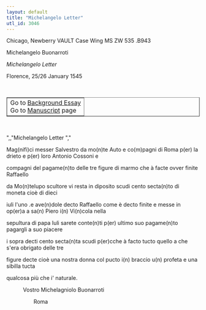 ```yaml
---
layout: default
title: "Michelangelo Letter"
utl_id: 3046
---
```


<p>Chicago, Newberry VAULT Case Wing MS ZW 535 .B943</p>
<p style=""margin-left:.25in;"">Michelangelo Buonarroti</p>
<p style=""margin-left:.25in;""><em>Michelangelo Letter</em></p>
<p style=""margin-left:.25in;"">Florence, 25/26 January 1545</p>
<p style=""font-size: 0.1em;""> </p>
<table border=""0.5"" cellpadding=""1"" cellspacing=""1"" style=""width: 200px; background-color:#F8F8F8;""><tbody style=""border-color:#ccc""><tr style=""border-color:#ccc""><td>Go to <a href=""https://italian-paleography.library.utoronto.ca/content/about_IP_030"" style=""font-weight:300;"" target=""_blank"">Background Essay</a><br />
			Go to <a href=""https://italian-paleography.library.utoronto.ca/islandora/object/italianpaleography%3AIP_030"" style=""font-weight:300;"" target=""_blank"">Manuscript</a> page</td>
</tr></tbody></table><p> </p>
",,"Michelangelo Letter
","
<p>Mag(nifi)ci messer Salvestro da mo(n)te Auto e co(m)pagni di Roma p(er) la drieto e p(er) loro Antonio Cossoni e</p>
<p>compagni del pagame(n)to delle tre figure di marmo che à facte ovver finite Raffaello</p>
<p>da Mo(n)telupo scultore vi resta in diposito scudi cento secta(n)to di moneta cioè di dieci</p>
<p>iuli l'uno .e ave(n)dole decto Raffaello come è decto finite e messe in op(er)a a sa(n) Piero i(n) Vi(n)cola nella</p>
<p>sepultura di papa Iuli sarete conte(n)ti p(er) ultimo suo pagame(n)to pagargli a suo piacere</p>
<p>i sopra decti cento secta(n)ta scudi p(er)cche à facto tucto quello a che s'era obrigato delle tre</p>
<p>figure decte cioè una nostra donna col pucto i(n) braccio u(n) profeta e una sibilla tucta</p>
<p>qualcosa più che i' naturale.</p>
<p>           Vostro Michelagniolo Buonarroti</p>
<p>                  Roma</p>
